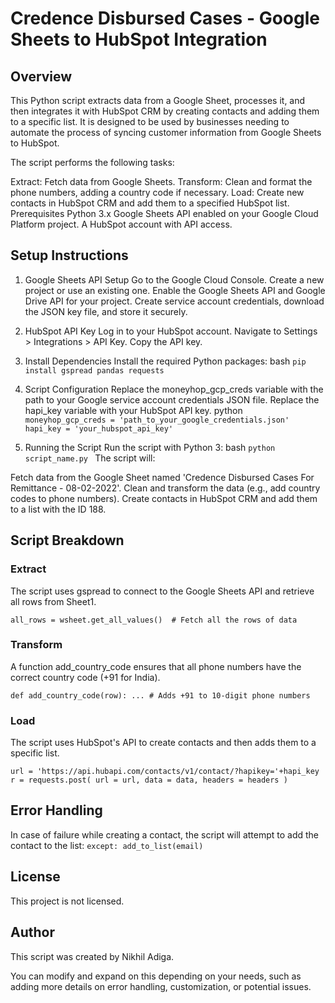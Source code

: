 # Credence Disbursed Cases - Google Sheets to HubSpot Integration

## Overview
This Python script extracts data from a Google Sheet, processes it, and then integrates it with HubSpot CRM by creating contacts and adding them to a specific list. It is designed to be used by businesses needing to automate the process of syncing customer information from Google Sheets to HubSpot.

The script performs the following tasks:

Extract: Fetch data from Google Sheets.
Transform: Clean and format the phone numbers, adding a country code if necessary.
Load: Create new contacts in HubSpot CRM and add them to a specified HubSpot list.
Prerequisites
Python 3.x
Google Sheets API enabled on your Google Cloud Platform project.
A HubSpot account with API access.

## Setup Instructions
1. Google Sheets API Setup
Go to the Google Cloud Console.
Create a new project or use an existing one.
Enable the Google Sheets API and Google Drive API for your project.
Create service account credentials, download the JSON key file, and store it securely.

2. HubSpot API Key
Log in to your HubSpot account.
Navigate to Settings > Integrations > API Key.
Copy the API key.

3. Install Dependencies
Install the required Python packages:
bash
`pip install gspread pandas requests`

4. Script Configuration
Replace the moneyhop_gcp_creds variable with the path to your Google service account credentials JSON file.
Replace the hapi_key variable with your HubSpot API key.
python
`moneyhop_gcp_creds = 'path_to_your_google_credentials.json'
hapi_key = 'your_hubspot_api_key'`

5. Running the Script
Run the script with Python 3:
bash
`python script_name.py
`
The script will:

Fetch data from the Google Sheet named 'Credence Disbursed Cases For Remittance - 08-02-2022'.
Clean and transform the data (e.g., add country codes to phone numbers).
Create contacts in HubSpot CRM and add them to a list with the ID 188.

## Script Breakdown

### Extract

The script uses gspread to connect to the Google Sheets API and retrieve all rows from Sheet1.

`all_rows = wsheet.get_all_values()  # Fetch all the rows of data
`
### Transform

A function add_country_code ensures that all phone numbers have the correct country code (+91 for India).

`def add_country_code(row):
    ...
    # Adds +91 to 10-digit phone numbers`

### Load

The script uses HubSpot's API to create contacts and then adds them to a specific list.

`url = 'https://api.hubapi.com/contacts/v1/contact/?hapikey='+hapi_key
r = requests.post( url = url, data = data, headers = headers )`

## Error Handling
In case of failure while creating a contact, the script will attempt to add the contact to the list:
`except:
    add_to_list(email)`

## License
This project is not licensed.

## Author
This script was created by Nikhil Adiga.

You can modify and expand on this depending on your needs, such as adding more details on error handling, customization, or potential issues.






